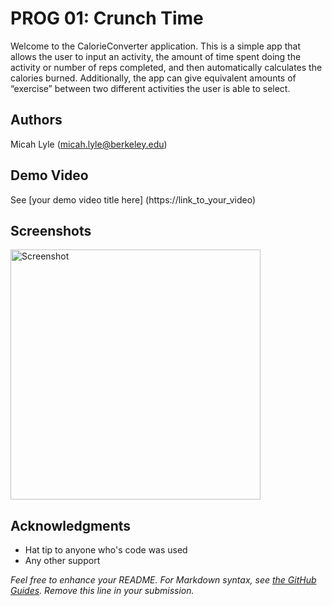 # PROG 01: Crunch Time

Welcome to the CalorieConverter application. This is a simple app that allows the user to input an activity, the amount of time spent doing the activity or number of reps completed, and then automatically calculates the calories burned. Additionally, the app can give equivalent amounts of “exercise” between two different activities the user is able to select. 

## Authors

Micah Lyle ([micah.lyle@berkeley.edu](micah.lyle@berkeley.edu))

## Demo Video

See [your demo video title here] (https://link_to_your_video)

## Screenshots

<img src="screenshots/main.png" height="400" alt="Screenshot"/>

## Acknowledgments

* Hat tip to anyone who's code was used
* Any other support

*Feel free to enhance your README. For Markdown syntax, see [the GitHub Guides](https://guides.github.com/features/mastering-markdown/). Remove this line in your submission.*
